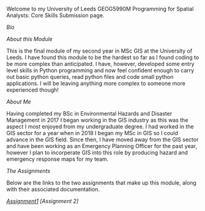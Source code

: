 Welcome to my University of Leeds GEOG5990M Programming for Spatial Analysts: Core Skills Submission page.

*Bio*

*About this Module*

This is the final module of my second year in MSc GIS at the University of Leeds. 
I have found this module to be the hardest so far as I found coding to be more complex than anticipated.
I have, however, developed some entry level skills in Python programming and now feel confident enough to carry out basic 
python queries, read python files and code small python applications. 
I will be leaving anything more complex to someone more experienced though!

*About Me*

Having completed my BSc in Environmental Hazards and Disaster Management in 2017 I began working in the GIS industry as this was the 
aspect I most enjoyed from my undergraduate degree. 
I had worked in the GIS sector for a year when in 2018 I began my MSc in GIS so I could advance in the GIS field. 
Since then, I have  moved away from the GIS sector and have been working as an Emergency Planning Officer for the past year, 
however I plan to incorperate GIS into this role by producing hazard and emergency response maps for my team. 

*The Assignments*

Below are the links to the two assignments that make up this module, along with their associated documentation. 

*[Assignment1](https://daisymay55.github.io/index2.html)*
*[Assignment 2]*
